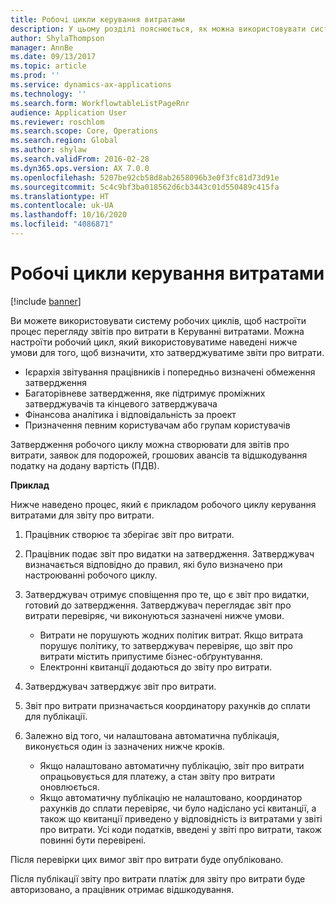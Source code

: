 ```yaml
---
title: Робочі цикли керування витратами
description: У цьому розділі пояснюється, як можна використовувати систему робочих циклів в Microsoft Dynamics 365 Finance, щоб настроїти процес перегляду звітів про витрати в Керуванні витратами.
author: ShylaThompson
manager: AnnBe
ms.date: 09/13/2017
ms.topic: article
ms.prod: ''
ms.service: dynamics-ax-applications
ms.technology: ''
ms.search.form: WorkflowtableListPageRnr
audience: Application User
ms.reviewer: roschlom
ms.search.scope: Core, Operations
ms.search.region: Global
ms.author: shylaw
ms.search.validFrom: 2016-02-28
ms.dyn365.ops.version: AX 7.0.0
ms.openlocfilehash: 5207be92cb58d8ab2658096b3e0f3fc81d73d91e
ms.sourcegitcommit: 5c4c9bf3ba018562d6cb3443c01d550489c415fa
ms.translationtype: HT
ms.contentlocale: uk-UA
ms.lasthandoff: 10/16/2020
ms.locfileid: "4086871"
---
```

# <a name="expense-management-workflow"></a>Робочі цикли керування витратами

[!include [banner](../includes/banner.md)]

Ви можете використовувати систему робочих циклів, щоб настроїти процес перегляду звітів про витрати в Керуванні витратами. Можна настроїти робочий цикл, який використовуватиме наведені нижче умови для того, щоб визначити, хто затверджуватиме звіти про витрати.

- Ієрархія звітування працівників і попередньо визначені обмеження затвердження
- Багаторівневе затвердження, яке підтримує проміжних затверджувачів та кінцевого затверджувача
- Фінансова аналітика і відповідальність за проект
- Призначення певним користувачам або групам користувачів

Затвердження робочого циклу можна створювати для звітів про витрати, заявок для подорожей, грошових авансів та відшкодування податку на додану вартість (ПДВ).

**Приклад**

Нижче наведено процес, який є прикладом робочого циклу керування витратами для звіту про витрати.

1. Працівник створює та зберігає звіт про витрати.
2. Працівник подає звіт про видатки на затвердження. Затверджувач визначається відповідно до правил, які було визначено при настроюванні робочого циклу.
3. Затверджувач отримує сповіщення про те, що є звіт про видатки, готовий до затвердження. Затверджувач переглядає звіт про витрати перевіряє, чи виконуються зазначені нижче умови.

    - Витрати не порушують жодних політик витрат. Якщо витрата порушує політику, то затверджувач перевіряє, що звіт про витрати містить припустиме бізнес-обґрунтування.
    - Електронні квитанції додаються до звіту про витрати.

4. Затверджувач затверджує звіт про витрати.
5. Звіт про витрати призначається координатору рахунків до сплати для публікації.
6. Залежно від того, чи налаштована автоматична публікація, виконується один із зазначених нижче кроків.

    - Якщо налаштовано автоматичну публікацію, звіт про витрати опрацьовується для платежу, а стан звіту про витрати оновлюється.
    - Якщо автоматичну публікацію не налаштовано, координатор рахунків до сплати перевіряє, чи було надіслано усі квитанції, а також що квитанції приведено у відповідність із витратами у звіті про витрати. Усі коди податків, введені у звіті про витрати, також повинні бути перевірені.

Після перевірки цих вимог звіт про витрати буде опубліковано.

Після публікації звіту про витрати платіж для звіту про витрати буде авторизовано, а працівник отримає відшкодування.

